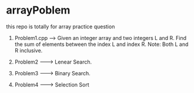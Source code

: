 # arrayPoblem
this repo is totally for array practice question  

1. Problem1.cpp --> 
    Given an integer array and two integers L and R. Find the sum of elements between the
    index L and index R.
    Note: Both L and R inclusive.

2. Problem2 --->
    Lenear Search.

3. Problem3 --->
    Binary Search.

4. Problem4 --->
    Selection Sort

